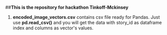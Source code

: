 ##<b>This is the repository for hackathon Tinkoff-Mckinsey</b>

1. <b>encoded_image_vectors.csv</b> contains csv file ready for Pandas. Just use <b>pd.read_csv()</b> and you will get the data with story_id as dataframe index and columns as vector's values. 
